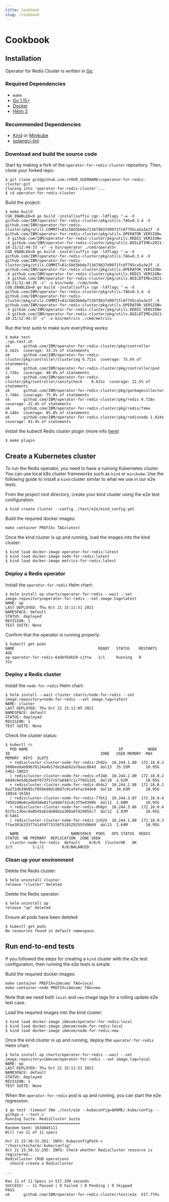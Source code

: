 ```yaml
---
title: Cookbook
slug: /cookbook
---
```


# Cookbook

## Installation

Operator for Redis Cluster is written in [Go](https://golang.org/).

### Required Dependencies

* `make`
* [Go 1.15+](https://golang.org/doc/install)
* [Docker](https://www.docker.com/)
* [Helm 3](https://helm.sh)

### Recommended Dependencies

* [Kind](https://kind.sigs.k8s.io/) or [Minikube](https://github.com/kubernetes/minikube)
* [golangci-lint](https://github.com/golangci/golangci-lint)

### Download and build the source code

Start by making a fork of the `operator-for-redis-cluster` repository. Then, clone your forked repo:

```console
$ git clone git@github.com:<YOUR_USERNAME>/operator-for-redis-cluster.git
Cloning into 'operator-for-redis-cluster'...
$ cd operator-for-redis-cluster
```

Build the project:

```console
$ make build
CGO_ENABLED=0 go build -installsuffix cgo -ldflags "-w -X github.com/IBM/operator-for-redis-cluster/pkg/utils.TAG=0.3.4 -X github.com/IBM/operator-for-redis-cluster/pkg/utils.COMMIT=81c58d3bb6e713679637d9971fc8f795ca5a3e2f -X github.com/IBM/operator-for-redis-cluster/pkg/utils.OPERATOR_VERSION= -X github.com/IBM/operator-for-redis-cluster/pkg/utils.REDIS_VERSION= -X github.com/IBM/operator-for-redis-cluster/pkg/utils.BUILDTIME=2021-10-21/12:44:33 -s" -o bin/operator ./cmd/operator
CGO_ENABLED=0 go build -installsuffix cgo -ldflags "-w -X github.com/IBM/operator-for-redis-cluster/pkg/utils.TAG=0.3.4 -X github.com/IBM/operator-for-redis-cluster/pkg/utils.COMMIT=81c58d3bb6e713679637d9971fc8f795ca5a3e2f -X github.com/IBM/operator-for-redis-cluster/pkg/utils.OPERATOR_VERSION= -X github.com/IBM/operator-for-redis-cluster/pkg/utils.REDIS_VERSION= -X github.com/IBM/operator-for-redis-cluster/pkg/utils.BUILDTIME=2021-10-21/12:44:35 -s" -o bin/node ./cmd/node
CGO_ENABLED=0 go build -installsuffix cgo -ldflags "-w -X github.com/IBM/operator-for-redis-cluster/pkg/utils.TAG=0.3.4 -X github.com/IBM/operator-for-redis-cluster/pkg/utils.COMMIT=81c58d3bb6e713679637d9971fc8f795ca5a3e2f -X github.com/IBM/operator-for-redis-cluster/pkg/utils.OPERATOR_VERSION= -X github.com/IBM/operator-for-redis-cluster/pkg/utils.REDIS_VERSION= -X github.com/IBM/operator-for-redis-cluster/pkg/utils.BUILDTIME=2021-10-21/12:44:37 -s" -o bin/metrics ./cmd/metrics
```

Run the test suite to make sure everything works:

```console
$ make test
./go.test.sh
ok  	github.com/IBM/operator-for-redis-cluster/pkg/controller	5.162s	coverage: 33.1% of statements
ok  	github.com/IBM/operator-for-redis-cluster/pkg/controller/clustering	0.711s	coverage: 75.6% of statements
ok  	github.com/IBM/operator-for-redis-cluster/pkg/controller/pod	1.726s	coverage: 40.0% of statements
ok  	github.com/IBM/operator-for-redis-cluster/pkg/controller/sanitycheck	0.631s	coverage: 21.5% of statements
ok  	github.com/IBM/operator-for-redis-cluster/pkg/garbagecollector	1.740s	coverage: 75.0% of statements
ok  	github.com/IBM/operator-for-redis-cluster/pkg/redis	0.728s	coverage: 22.4% of statements
ok  	github.com/IBM/operator-for-redis-cluster/pkg/redis/fake	0.148s	coverage: 85.8% of statements
ok  	github.com/IBM/operator-for-redis-cluster/pkg/redisnode	1.924s	coverage: 43.4% of statements
```

Install the kubectl Redis cluster plugin (more info [here](./kubectl-plugin.md))

```console
$ make plugin
```

## Create a Kubernetes cluster
To run the Redis operator, you need to have a running Kubernetes cluster. You can use local k8s cluster frameworks such as `kind` or `minikube`. Use the following guide to install a `kind` cluster similar to what we use in our e2e tests.

From the project root directory, create your kind cluster using the e2e test configuration:
```console
$ kind create cluster --config ./test/e2e/kind_config.yml
```

Build the required docker images:
```console
make container PREFIX= TAG=latest
```

Once the kind cluster is up and running, load the images into the kind cluster:
```console
$ kind load docker-image operator-for-redis:latest
$ kind load docker-image node-for-redis:latest
$ kind load docker-image metrics-for-redis:latest
```

### Deploy a Redis operator

Install the `operator-for-redis` Helm chart:
```console
$ helm install op charts/operator-for-redis --wait --set image.repository=operator-for-redis --set image.tag=latest
NAME: op
LAST DEPLOYED: Thu Oct 21 15:11:51 2021
NAMESPACE: default
STATUS: deployed
REVISION: 1
TEST SUITE: None
```

Confirm that the operator is running properly:

```console
$ kubectl get pods
NAME                                     READY   STATUS    RESTARTS   AGE
op-operator-for-redis-64dbfb4b59-xjttw   1/1     Running   0          31s
```

### Deploy a Redis cluster

Install the `node-for-redis` Helm chart:
```console
$ helm install --wait cluster charts/node-for-redis --set image.repository=node-for-redis --set image.tag=latest
NAME: cluster
LAST DEPLOYED: Thu Oct 21 15:12:05 2021
NAMESPACE: default
STATUS: deployed
REVISION: 1
TEST SUITE: None
```

Check the cluster status:
```console
$ kubectl rc
  POD NAME                                        IP           NODE        ID                                        ZONE   USED MEMORY  MAX MEMORY  KEYS  SLOTS
  + rediscluster-cluster-node-for-redis-2h92v  10.244.1.89  172.18.0.3  5606ea9ab09678124a4b17de10ab92a78aac0b4d  dal13  35.55M       10.95G            5462-10923
  | rediscluster-cluster-node-for-redis-nf24b  10.244.2.89  172.18.0.2  6840c0e5db16ebf073f57c67a6487c1c7f0d12d1  dal10  2.62M        10.95G
  + rediscluster-cluster-node-for-redis-4h4s2  10.244.2.88  172.18.0.2  8a2f2db39b85cf059e88dc80d7c9cafefac94de0  dal10  34.63M       10.95G            10924-16383
  | rediscluster-cluster-node-for-redis-77bt2  10.244.3.87  172.18.0.4  74582d0e0cedb458e81f1e9d4f32cdc3f5e9399b  dal12  2.60M        10.95G
  + rediscluster-cluster-node-for-redis-dh6pt  10.244.3.86  172.18.0.4  81f5c13bec9a0545a62de08b2a309a87d29855c7  dal12  2.83M        10.95G            0-5461
  | rediscluster-cluster-node-for-redis-jnh2h  10.244.1.88  172.18.0.3  ffae381633377414597731597518529255fd9b69  dal13  2.64M        10.95G

  NAME                       NAMESPACE  PODS   OPS STATUS  REDIS STATUS  NB PRIMARY  REPLICATION  ZONE SKEW
  cluster-node-for-redis  default    6/6/6  ClusterOK   OK            3/3         1-1/1        0/0/BALANCED
```

### Clean up your environment

Delete the Redis cluster:
```console
$ helm uninstall cluster
release "cluster" deleted
```

Delete the Redis operator:
```console
$ helm uninstall op
release "op" deleted
```

Ensure all pods have been deleted:
```console
$ kubectl get pods
No resources found in default namespace.
```

## Run end-to-end tests
If you followed the steps for creating a `kind` cluster with the e2e test configuration, then running the e2e tests is simple.

Build the required docker images:
```console
make container PREFIX=ibmcom/ TAG=local
make container-node PREFIX=ibmcom/ TAG=new
```
Note that we need both `local` and `new` image tags for a rolling update e2e test case.

Load the required images into the kind cluster:
```console
$ kind load docker-image ibmcom/operator-for-redis:local
$ kind load docker-image ibmcom/node-for-redis:local
$ kind load docker-image ibmcom/node-for-redis:new
```

Once the kind cluster is up and running, deploy the `operator-for-redis` Helm chart:
```console
$ helm install op charts/operator-for-redis --wait --set image.repository=ibmcom/operator-for-redis --set image.tag=local
NAME: op
LAST DEPLOYED: Thu Oct 21 15:11:51 2021
NAMESPACE: default
STATUS: deployed
REVISION: 1
TEST SUITE: None
```

When the `operator-for-redis` pod is up and running, you can start the e2e regression:
```console
$ go test -timeout 30m ./test/e2e --kubeconfig=$HOME/.kube/config --ginkgo.v --test.v
Running Suite: RedisCluster Suite
=================================
Random Seed: 1634845111
Will run 11 of 11 specs

Oct 21 15:38:31.261: INFO: KubeconfigPath-> "/Users/kscharm/.kube/config"
Oct 21 15:38:31.295: INFO: Check whether RedisCluster resource is registered...
RedisCluster CRUD operations
  should create a RedisCluster
  
...

Ran 11 of 11 Specs in 517.299 seconds
SUCCESS! -- 11 Passed | 0 Failed | 0 Pending | 0 Skipped
PASS
ok  	github.com/IBM/operator-for-redis-cluster/test/e2e	517.776s
```
